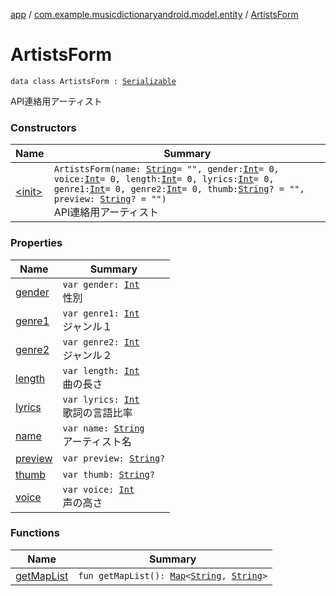 [app](../../index.md) / [com.example.musicdictionaryandroid.model.entity](../index.md) / [ArtistsForm](./index.md)

# ArtistsForm

`data class ArtistsForm : `[`Serializable`](https://developer.android.com/reference/java/io/Serializable.html)

API連絡用アーティスト

### Constructors

| Name | Summary |
|---|---|
| [&lt;init&gt;](-init-.md) | `ArtistsForm(name: `[`String`](https://kotlinlang.org/api/latest/jvm/stdlib/kotlin/-string/index.html)` = "", gender: `[`Int`](https://kotlinlang.org/api/latest/jvm/stdlib/kotlin/-int/index.html)` = 0, voice: `[`Int`](https://kotlinlang.org/api/latest/jvm/stdlib/kotlin/-int/index.html)` = 0, length: `[`Int`](https://kotlinlang.org/api/latest/jvm/stdlib/kotlin/-int/index.html)` = 0, lyrics: `[`Int`](https://kotlinlang.org/api/latest/jvm/stdlib/kotlin/-int/index.html)` = 0, genre1: `[`Int`](https://kotlinlang.org/api/latest/jvm/stdlib/kotlin/-int/index.html)` = 0, genre2: `[`Int`](https://kotlinlang.org/api/latest/jvm/stdlib/kotlin/-int/index.html)` = 0, thumb: `[`String`](https://kotlinlang.org/api/latest/jvm/stdlib/kotlin/-string/index.html)`? = "", preview: `[`String`](https://kotlinlang.org/api/latest/jvm/stdlib/kotlin/-string/index.html)`? = "")`<br>API連絡用アーティスト |

### Properties

| Name | Summary |
|---|---|
| [gender](gender.md) | `var gender: `[`Int`](https://kotlinlang.org/api/latest/jvm/stdlib/kotlin/-int/index.html)<br>性別 |
| [genre1](genre1.md) | `var genre1: `[`Int`](https://kotlinlang.org/api/latest/jvm/stdlib/kotlin/-int/index.html)<br>ジャンル１ |
| [genre2](genre2.md) | `var genre2: `[`Int`](https://kotlinlang.org/api/latest/jvm/stdlib/kotlin/-int/index.html)<br>ジャンル２ |
| [length](length.md) | `var length: `[`Int`](https://kotlinlang.org/api/latest/jvm/stdlib/kotlin/-int/index.html)<br>曲の長さ |
| [lyrics](lyrics.md) | `var lyrics: `[`Int`](https://kotlinlang.org/api/latest/jvm/stdlib/kotlin/-int/index.html)<br>歌詞の言語比率 |
| [name](name.md) | `var name: `[`String`](https://kotlinlang.org/api/latest/jvm/stdlib/kotlin/-string/index.html)<br>アーティスト名 |
| [preview](preview.md) | `var preview: `[`String`](https://kotlinlang.org/api/latest/jvm/stdlib/kotlin/-string/index.html)`?` |
| [thumb](thumb.md) | `var thumb: `[`String`](https://kotlinlang.org/api/latest/jvm/stdlib/kotlin/-string/index.html)`?` |
| [voice](voice.md) | `var voice: `[`Int`](https://kotlinlang.org/api/latest/jvm/stdlib/kotlin/-int/index.html)<br>声の高さ |

### Functions

| Name | Summary |
|---|---|
| [getMapList](get-map-list.md) | `fun getMapList(): `[`Map`](https://kotlinlang.org/api/latest/jvm/stdlib/kotlin.collections/-map/index.html)`<`[`String`](https://kotlinlang.org/api/latest/jvm/stdlib/kotlin/-string/index.html)`, `[`String`](https://kotlinlang.org/api/latest/jvm/stdlib/kotlin/-string/index.html)`>` |
